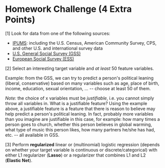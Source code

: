 # Homework Challenge (4 Extra Points)

[1] Look for data from one of the following sources:

- [IPUMS](https://www.ipums.org/): including the U.S. Census, American Community Survey, CPS, and other U.S. and international survey data
- [U.S. General Social Survey (GSS)](http://gss.norc.org/)
- [European Social Survey (ESS)](https://www.europeansocialsurvey.org/)

[2] Select an interesting target variable and *at least* 50 feature variables.

Example: from the GSS, we can try to predict a person's political leaning (liberal, conservative) based on many variables such as age, place of birth, income, education, sexual orientation, ... -- choose at least 50 of them.

*Note:* the choice of x variables must be *justifiable*, i.e. you cannot simply throw all variables in. What is a justifiable feature? Using the example above, a justifiable feature is a feature that there is reason to believe may help predict a person's political leaning. In fact, probably more variables than you imagine are justifiable in this case, for example: how many times a person goes to church, whether this person believes in global warming, what type of music this person likes, how many partners he/she has had, etc. -- all available in GSS.

[3] Perform **regularized** linear or (multinomial) logistic regression (depends on whether your target variable is continuous or discrete/categorical) with either L1 regularizer (**Lasso**) or a regularizer that combines L1 and L2 (**Elastic Net**).
